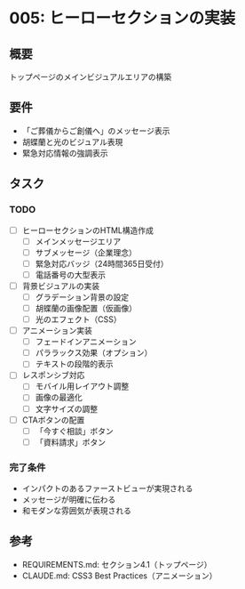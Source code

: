 # 005: ヒーローセクションの実装

## 概要
トップページのメインビジュアルエリアの構築

## 要件
- 「ご葬儀からご創儀へ」のメッセージ表示
- 胡蝶蘭と光のビジュアル表現
- 緊急対応情報の強調表示

## タスク

### TODO
- [ ] ヒーローセクションのHTML構造作成
  - [ ] メインメッセージエリア
  - [ ] サブメッセージ（企業理念）
  - [ ] 緊急対応バッジ（24時間365日受付）
  - [ ] 電話番号の大型表示
- [ ] 背景ビジュアルの実装
  - [ ] グラデーション背景の設定
  - [ ] 胡蝶蘭の画像配置（仮画像）
  - [ ] 光のエフェクト（CSS）
- [ ] アニメーション実装
  - [ ] フェードインアニメーション
  - [ ] パララックス効果（オプション）
  - [ ] テキストの段階的表示
- [ ] レスポンシブ対応
  - [ ] モバイル用レイアウト調整
  - [ ] 画像の最適化
  - [ ] 文字サイズの調整
- [ ] CTAボタンの配置
  - [ ] 「今すぐ相談」ボタン
  - [ ] 「資料請求」ボタン

### 完了条件
- インパクトのあるファーストビューが実現される
- メッセージが明確に伝わる
- 和モダンな雰囲気が表現される

## 参考
- REQUIREMENTS.md: セクション4.1（トップページ）
- CLAUDE.md: CSS3 Best Practices（アニメーション）